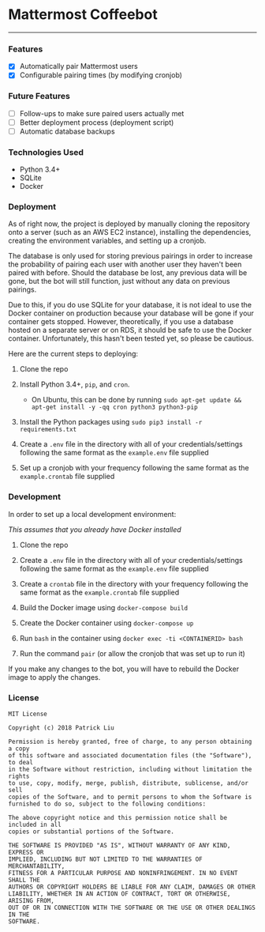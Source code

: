 # Mattermost Coffeebot

---

### Features

- [x] Automatically pair Mattermost users
- [x] Configurable pairing times (by modifying cronjob)

### Future Features

- [ ] Follow-ups to make sure paired users actually met
- [ ] Better deployment process (deployment script)
- [ ] Automatic database backups

### Technologies Used

- Python 3.4+
- SQLite
- Docker

### Deployment

As of right now, the project is deployed by manually cloning the repository onto a server (such as an AWS EC2 instance), installing the dependencies, creating the environment variables, and setting up a cronjob.

The database is only used for storing previous pairings in order to increase the probability of pairing each user with another user they haven't been paired with before. Should the database be lost, any previous data will be gone, but the bot will still function, just without any data on previous pairings.

Due to this, if you do use SQLite for your database, it is not ideal to use the Docker container on production because your database will be gone if your container gets stopped. However, theoretically, if you use a database hosted on a separate server or on RDS, it should be safe to use the Docker container. Unfortunately, this hasn't been tested yet, so please be cautious.

Here are the current steps to deploying:

1. Clone the repo

2. Install Python 3.4+, `pip`, and `cron`.
    - On Ubuntu, this can be done by running `sudo apt-get update && apt-get install -y -qq cron python3 python3-pip`

3. Install the Python packages using `sudo pip3 install -r requirements.txt`

4. Create a `.env` file in the directory with all of your credentials/settings following the same format as the `example.env` file supplied

5. Set up a cronjob with your frequency following the same format as the `example.crontab` file supplied

### Development

In order to set up a local development environment:

*This assumes that you already have Docker installed*

1. Clone the repo

2. Create a `.env` file in the directory with all of your credentials/settings following the same format as the `example.env` file supplied

3. Create a `crontab` file in the directory with your frequency following the same format as the `example.crontab` file supplied

3. Build the Docker image using `docker-compose build`

4. Create the Docker container using `docker-compose up`

5. Run `bash` in the container using `docker exec -ti <CONTAINERID> bash`

6. Run the command `pair` (or allow the cronjob that was set up to run it)

If you make any changes to the bot, you will have to rebuild the Docker image to apply the changes.

### License

```
MIT License

Copyright (c) 2018 Patrick Liu

Permission is hereby granted, free of charge, to any person obtaining a copy
of this software and associated documentation files (the "Software"), to deal
in the Software without restriction, including without limitation the rights
to use, copy, modify, merge, publish, distribute, sublicense, and/or sell
copies of the Software, and to permit persons to whom the Software is
furnished to do so, subject to the following conditions:

The above copyright notice and this permission notice shall be included in all
copies or substantial portions of the Software.

THE SOFTWARE IS PROVIDED "AS IS", WITHOUT WARRANTY OF ANY KIND, EXPRESS OR
IMPLIED, INCLUDING BUT NOT LIMITED TO THE WARRANTIES OF MERCHANTABILITY,
FITNESS FOR A PARTICULAR PURPOSE AND NONINFRINGEMENT. IN NO EVENT SHALL THE
AUTHORS OR COPYRIGHT HOLDERS BE LIABLE FOR ANY CLAIM, DAMAGES OR OTHER
LIABILITY, WHETHER IN AN ACTION OF CONTRACT, TORT OR OTHERWISE, ARISING FROM,
OUT OF OR IN CONNECTION WITH THE SOFTWARE OR THE USE OR OTHER DEALINGS IN THE
SOFTWARE.
```
